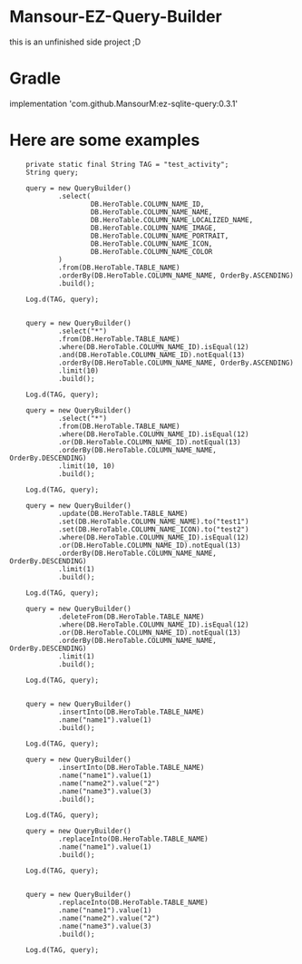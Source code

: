 # Mansour-EZ-Query-Builder
this is an unfinished side project ;D

# Gradle
implementation 'com.github.MansourM:ez-sqlite-query:0.3.1'

# Here are some examples

        private static final String TAG = "test_activity";
        String query;

        query = new QueryBuilder()
                .select(
                        DB.HeroTable.COLUMN_NAME_ID,
                        DB.HeroTable.COLUMN_NAME_NAME,
                        DB.HeroTable.COLUMN_NAME_LOCALIZED_NAME,
                        DB.HeroTable.COLUMN_NAME_IMAGE,
                        DB.HeroTable.COLUMN_NAME_PORTRAIT,
                        DB.HeroTable.COLUMN_NAME_ICON,
                        DB.HeroTable.COLUMN_NAME_COLOR
                )
                .from(DB.HeroTable.TABLE_NAME)
                .orderBy(DB.HeroTable.COLUMN_NAME_NAME, OrderBy.ASCENDING)
                .build();

        Log.d(TAG, query);


        query = new QueryBuilder()
                .select("*")
                .from(DB.HeroTable.TABLE_NAME)
                .where(DB.HeroTable.COLUMN_NAME_ID).isEqual(12)
                .and(DB.HeroTable.COLUMN_NAME_ID).notEqual(13)
                .orderBy(DB.HeroTable.COLUMN_NAME_NAME, OrderBy.ASCENDING)
                .limit(10)
                .build();

        Log.d(TAG, query);

        query = new QueryBuilder()
                .select("*")
                .from(DB.HeroTable.TABLE_NAME)
                .where(DB.HeroTable.COLUMN_NAME_ID).isEqual(12)
                .or(DB.HeroTable.COLUMN_NAME_ID).notEqual(13)
                .orderBy(DB.HeroTable.COLUMN_NAME_NAME, OrderBy.DESCENDING)
                .limit(10, 10)
                .build();

        Log.d(TAG, query);

        query = new QueryBuilder()
                .update(DB.HeroTable.TABLE_NAME)
                .set(DB.HeroTable.COLUMN_NAME_NAME).to("test1")
                .set(DB.HeroTable.COLUMN_NAME_ICON).to("test2")
                .where(DB.HeroTable.COLUMN_NAME_ID).isEqual(12)
                .or(DB.HeroTable.COLUMN_NAME_ID).notEqual(13)
                .orderBy(DB.HeroTable.COLUMN_NAME_NAME, OrderBy.DESCENDING)
                .limit(1)
                .build();

        Log.d(TAG, query);

        query = new QueryBuilder()
                .deleteFrom(DB.HeroTable.TABLE_NAME)
                .where(DB.HeroTable.COLUMN_NAME_ID).isEqual(12)
                .or(DB.HeroTable.COLUMN_NAME_ID).notEqual(13)
                .orderBy(DB.HeroTable.COLUMN_NAME_NAME, OrderBy.DESCENDING)
                .limit(1)
                .build();

        Log.d(TAG, query);


        query = new QueryBuilder()
                .insertInto(DB.HeroTable.TABLE_NAME)
                .name("name1").value(1)
                .build();

        Log.d(TAG, query);

        query = new QueryBuilder()
                .insertInto(DB.HeroTable.TABLE_NAME)
                .name("name1").value(1)
                .name("name2").value("2")
                .name("name3").value(3)
                .build();

        Log.d(TAG, query);

        query = new QueryBuilder()
                .replaceInto(DB.HeroTable.TABLE_NAME)
                .name("name1").value(1)
                .build();

        Log.d(TAG, query);


        query = new QueryBuilder()
                .replaceInto(DB.HeroTable.TABLE_NAME)
                .name("name1").value(1)
                .name("name2").value("2")
                .name("name3").value(3)
                .build();
                
        Log.d(TAG, query);
